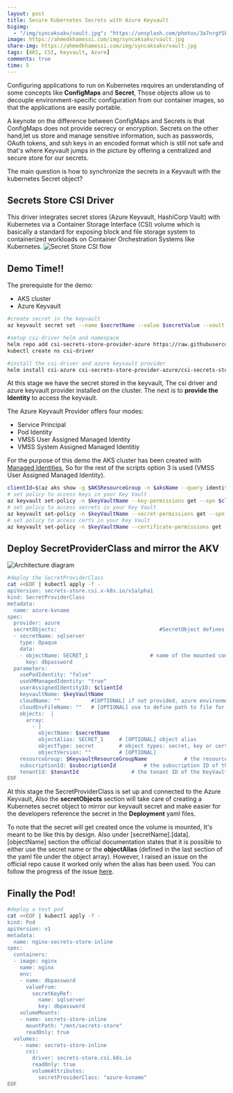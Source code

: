 ```yaml
---
layout: post
title: Secure Kubernetes Secrets with Azure Keyvault
bigimg:
  - "/img/syncaksakv/vault.jpg": "https://unsplash.com/photos/3a7nrgYSbRE"
image: https://ahmedkhamessi.com/img/syncaksakv/vault.jpg
share-img: https://ahmedkhamessi.com/img/syncaksakv/vault.jpg
tags: [AKS, CSI, Keyvault, Azure]
comments: true
time: 5
---
```

Configuring applications to run on Kubernetes requires an understanding of some concepts like **ConfigMaps** and **Secret**, Those objects allow us to decouple environment-specific configuration from our container images, so that the applications are easily portable.

A keynote on the difference between ConfigMaps and Secrets is that ConfigMaps does not provide secrecy or encryption. Secrets on the other hand,let us store and manage sensitive information, such as passwords, OAuth tokens, and ssh keys in an encoded format which is still not safe and that's where Keyvault jumps in the picture by offering a centralized and secure store for our secrets.

The main question is how to synchronize the secrets in a Keyvault with the kubernetes Secret object?

## Secrets Store CSI Driver

This driver integrates secret stores (Azure Keyvault, HashiCorp Vault) with Kubernetes via a Container Storage Interface (CSI) volume which is basically a standard for exposing block and file storage system to containerized workloads on Container Orchestration Systems like Kubernetes.
![Secret Store CSI flow](https://ahmedkhamessi.com/img/syncaksakv/csi-flow.png)

## Demo Time!!

The prerequiste for the demo:
- AKS cluster
- Azure Keyvault

```bash
#create secret in the keyvault
az keyvault secret set --name $secretName --value $secretValue --vault-name $keyVaultName

#setup csi-driver helm and namespace
helm repo add csi-secrets-store-provider-azure https://raw.githubusercontent.com/Azure/secrets-store-csi-driver-provider-azure/master/charts
kubectl create ns csi-driver

#install the csi-driver and azure keyvault provider
helm install csi-azure csi-secrets-store-provider-azure/csi-secrets-store-provider-azure --namespace csi-driver
```

At this stage we have the secret stored in the keyvault, The csi driver and azure keyvault provider installed on the cluster. The next is to **provide the Identity** to access the keyvault.

The Azure Keyvault Provider offers four modes:
- Service Principal
- Pod Identity
- VMSS User Assigned Managed Identity
- VMSS System Assigned Managed Identitiy

For the purpose of this demo the AKS cluster has been created with [Managed Identities](https://docs.microsoft.com/en-us/azure/aks/use-managed-identity), So for the rest of the scripts option 3 is used (VMSS User Assigned Managed Identity).

```bash
clientId=$(az aks show -g $AKSResourceGroup -n $aksName --query identityProfile.kubeletidentity.clientId -o tsv)
# set policy to access keys in your Key Vault
az keyvault set-policy -n $keyVaultName --key-permissions get --spn $clientId
# set policy to access secrets in your Key Vault
az keyvault set-policy -n $keyVaultName --secret-permissions get --spn $clientId
# set policy to access certs in your Key Vault
az keyvault set-policy -n $keyVaultName --certificate-permissions get --spn $clientId
```

## Deploy SecretProviderClass and mirror the AKV

![Architecture diagram](https://ahmedkhamessi.com/img/syncaksakv/architecture.png)

```bash
#deploy the SecretProviderClass
cat <<EOF | kubectl apply -f -
apiVersion: secrets-store.csi.x-k8s.io/v1alpha1
kind: SecretProviderClass
metadata:
  name: azure-kvname
spec:
  provider: azure
  secretObjects:                                 #SecretObject defines the desired state of synced K8s secret objects
  - secretName: sqlserver
    type: Opaque
    data: 
    - objectName: SECRET_1                    # name of the mounted content to sync. this could be the object name or object alias 
      key: dbpassword                   
  parameters:
    usePodIdentity: "false"
    useVMManagedIdentity: "true"
    userAssignedIdentityID: $clientId 
    keyvaultName: $keyVaultName
    cloudName: ""          #[OPTIONAL] if not provided, azure environment will default to AzurePublicCloud
    cloudEnvFileName: ""   # [OPTIONAL] use to define path to file for populating azure environment
    objects:  |
      array:
        - |
          objectName: $secretName
          objectAlias: SECRET_1     # [OPTIONAL] object alias
          objectType: secret        # object types: secret, key or cert
          objectVersion: ""         # [OPTIONAL]
    resourceGroup: $KeyvaultResourceGroupName            # the resource group of the KeyVault
    subscriptionId: $subscriptionId         # the subscription ID of the KeyVault
    tenantId: $tenantId                 # the tenant ID of the KeyVault
EOF
```
At this stage the SecretProviderClass is set up and connected to the Azure Keyvault, Also the **secretObjects** section will take care of creating a Kubernetes secret object to mirror our keyvault secret and make easier for the developers reference the secret in the **Deployment** yaml files.

To note that the secret will get created once the volume is mounted, It's meant to be like this by design. Also under [secretName].[data].[objectName] section the official documentation states that it is possible to either use the secret name or the **objectAlias** (defined in the last section of the yaml file under the object array). However, I raised an issue on the official repo cause it worked only when the alias has been used. You can follow the progress of the issue [here](https://github.com/Azure/secrets-store-csi-driver-provider-azure/issues/270#issuecomment-708517765).

## Finally the Pod!

```bash
#deploy a test pod
cat <<EOF | kubectl apply -f -
kind: Pod
apiVersion: v1
metadata:
  name: nginx-secrets-store-inline
spec:
  containers:
  - image: nginx
    name: nginx
    env:
    - name: dbpassword
      valueFrom:
        secretKeyRef:
          name: sqlserver
          key: dbpassword
    volumeMounts:
    - name: secrets-store-inline
      mountPath: "/mnt/secrets-store"
      readOnly: true
  volumes:
    - name: secrets-store-inline
      csi:
        driver: secrets-store.csi.k8s.io
        readOnly: true
        volumeAttributes:
          secretProviderClass: "azure-kvname"
EOF
```